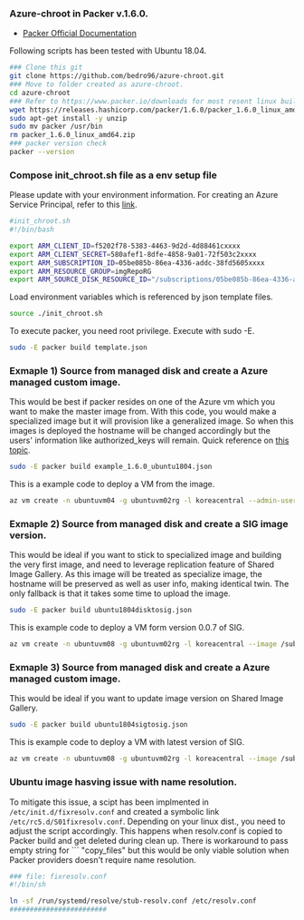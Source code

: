 ### Azure-chroot in Packer v.1.6.0.
* [Packer Official Documentation](https://www.packer.io/docs/builders/azure/chroot)

Following scripts has been tested with Ubuntu 18.04.

```bash
### Clone this git
git clone https://github.com/bedro96/azure-chroot.git
### Move to folder created as azure-chroot.
cd azure-chroot
### Refer to https://www.packer.io/downloads for most resent linux build. 
wget https://releases.hashicorp.com/packer/1.6.0/packer_1.6.0_linux_amd64.zip
sudo apt-get install -y unzip
sudo mv packer /usr/bin
rm packer_1.6.0_linux_amd64.zip
### packer version check
packer --version
```

### Compose init_chroot.sh file as a env setup file
Please update with your environment information.
For creating an Azure Service Principal, refer to this [link](https://docs.microsoft.com/en-us/cli/azure/create-an-azure-service-principal-azure-cli?view=azure-cli-latest#password-based-authentication).

```bash
#init_chroot.sh
#!/bin/bash

export ARM_CLIENT_ID=f5202f78-5383-4463-9d2d-4d88461cxxxx
export ARM_CLIENT_SECRET=580afef1-8dfe-4858-9a01-72f503c2xxxx
export ARM_SUBSCRIPTION_ID=05be085b-86ea-4336-addc-38fd5605xxxx
export ARM_RESOURCE_GROUP=imgRepoRG
export ARM_SOURCE_DISK_RESOURCE_ID="/subscriptions/05be085b-86ea-4336-addc-38fd5605xxxx/resourceGroups/UBUNTUVM02RG/providers/Microsoft.Compute/disks/ubuntuvm03_disk1_9358259837ee45f3a5bf0c9fafea1aa2"
```
Load environment variables which is referenced by json template files.
```bash
source ./init_chroot.sh
```
To execute packer, you need root privilege. Execute with sudo -E.
```bash
sudo -E packer build template.json
```

### Exmaple 1) Source from managed disk and create a Azure managed custom image.
This would be best if packer resides on one of the Azure vm which you want to make the master image from.
With this code, you would make a specialized image but it will provision like a generalized image.
So when this images is deployed the hostname will be changed accordingly but the users' information like authorized_keys will remain. 
Quick reference on [this topic](https://docs.microsoft.com/en-us/azure/virtual-machines/windows/shared-image-galleries#generalized-and-specialized-images).
```bash
sudo -E packer build example_1.6.0_ubuntu1804.json
```

This is a example code to deploy a VM from the image.
```bash
az vm create -n ubuntuvm04 -g ubuntuvm02rg -l koreacentral --admin-username kunhokoxxx --ssh-key-values @~/.ssh/id_rsa.pub --image /subscriptions/05be085b-86ea-4336-addc-38fd5605xxxx/resourceGroups/imgRepoRG/providers/Microsoft.Compute/images/ubuntu1804img-1593952516
```

### Exmaple 2) Source from managed disk and create a SIG image version.
This would be ideal if you want to stick to specialized image and building the very first image, 
and need to leverage replication feature of Shared Image Gallery.
As this image will be treated as specialize image, the hostname will be preserved as well as user info, making identical twin.
The only fallback is that it takes some time to upload the image.
```bash
sudo -E packer build ubuntu1804disktosig.json
```
This is example code to deploy a VM form version 0.0.7 of SIG.
```bash
az vm create -n ubuntuvm08 -g ubuntuvm02rg -l koreacentral --image /subscriptions/05be085b-86ea-4336-addc-38fd5605xxxx/resourcegroups/imgreporg/providers/microsoft.compute/galleries/ubuntu1804sig/images/ubuntu1804image/versions/0.0.7 --specialized
```

### Exmaple 3) Source from managed disk and create a Azure managed custom image.
This would be ideal if you want to update image version on Shared Image Gallery.
```bash
sudo -E packer build ubuntu1804sigtosig.json
```
This is example code to deploy a VM with latest version of SIG.
```bash
az vm create -n ubuntuvm08 -g ubuntuvm02rg -l koreacentral --image /subscriptions/05be085b-86ea-4336-addc-38fd5605xxxx/resourcegroups/imgreporg/providers/microsoft.compute/galleries/ubuntu1804sig/images/ubuntu1804image/versions/latest --specialized
```

### Ubuntu image hasving issue with name resolution.
To mitigate this issue, a scipt has been implmented in ``` /etc/init.d/fixresolv.conf ``` and created a symbolic link ```/etc/rc5.d/S01fixresolv.conf```. Depending on your linux dist., you need to adjust the script accordingly. This happens when resolv.conf is copied to Packer build and get deleted during clean up. There is workaround to pass empty string for ``` "copy_files" but this would be only viable solution when Packer providers doesn't require name resolution.
```bash 
### file: fixresolv.conf
#!/bin/sh

ln -sf /run/systemd/resolve/stub-resolv.conf /etc/resolv.conf
########################
```